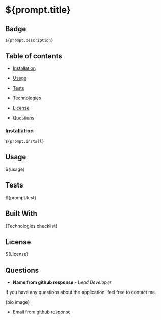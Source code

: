 # ${prompt.title}

## Badge


```
${prompt.description}
```

## Table of contents

- [Installation](#Installation)

- [Usage](#Usage)

- [Tests](#Tests)
 
- [Technologies](#Built-with)

- [License](#License)

- [Questions](#Questions)
  


### Installation

```
${prompt.install}
```


## Usage 

${usage}

## Tests

${prompt.test}



## Built With

{Technologies checklist}


## License

${License}




## Questions

* **Name from github response** - *Lead Developer* 


If you have any questions about the application, feel free to contact me.

{bio image}


- [Email from github response](Email)

